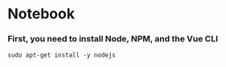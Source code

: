 # Notebook

### First, you need to install Node, NPM, and the Vue CLI

``` Linux
sudo apt-get install -y nodejs
```
